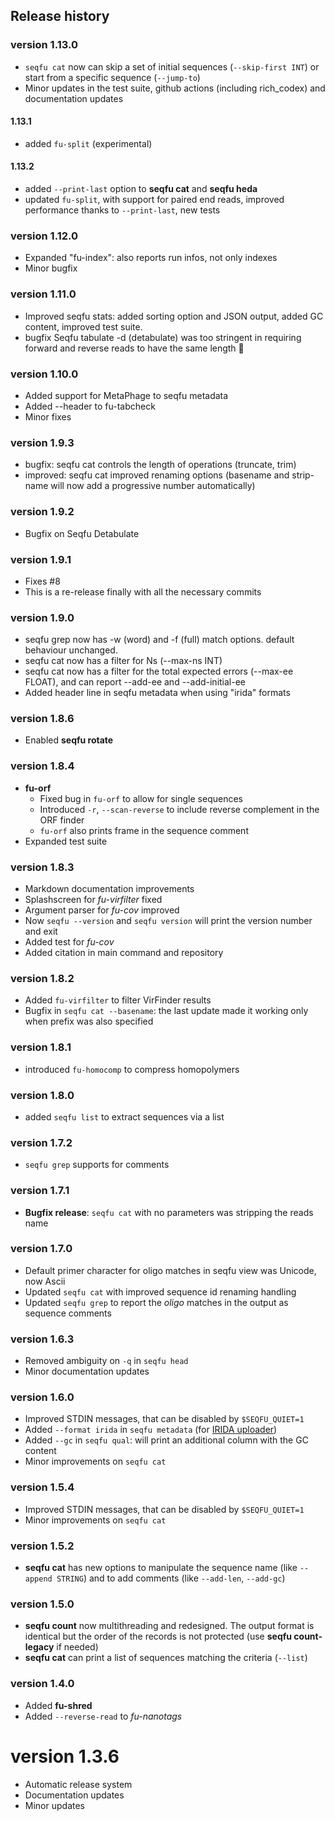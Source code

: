 ## Release history

### version 1.13.0

* `seqfu cat` now can skip a set of initial sequences (`--skip-first INT`) or start from a specific sequence (`--jump-to`)
* Minor updates in the test suite, github actions (including rich_codex) and documentation updates

#### 1.13.1

* added `fu-split` (experimental)

#### 1.13.2

* added `--print-last` option to **seqfu cat** and **seqfu heda**
* updated `fu-split`, with support for paired end reads, improved performance thanks to `--print-last`, new tests
  
### version 1.12.0

* Expanded "fu-index": also reports run infos, not only indexes
* Minor bugfix

### version 1.11.0

* Improved seqfu stats: added sorting option and JSON output, added GC content, improved test suite.
* bugfix Seqfu tabulate -d (detabulate) was too stringent in requiring forward and reverse reads to have the same length 🤦

### version 1.10.0
* Added support for MetaPhage to seqfu metadata
* Added --header to fu-tabcheck
* Minor fixes

### version 1.9.3

* bugfix: seqfu cat controls the length of operations (truncate, trim)
* improved: seqfu cat improved renaming options (basename and strip-name will now add a progressive number automatically)

### version 1.9.2

* Bugfix on Seqfu Detabulate

### version 1.9.1

* Fixes #8
* This is a re-release finally with all the necessary commits

### version 1.9.0

* seqfu grep now has -w (word) and -f (full) match options. default behaviour unchanged.
* seqfu cat now has a filter for Ns (--max-ns INT)
* seqfu cat now has a filter for the total expected errors (--max-ee FLOAT), and can report --add-ee and --add-initial-ee
* Added header line in seqfu metadata when using "irida" formats


### version 1.8.6

* Enabled **seqfu rotate**


### version 1.8.4

* **fu-orf**
  * Fixed bug in `fu-orf` to allow for single sequences
  * Introduced `-r`, `--scan-reverse` to include reverse complement in the ORF finder
  * `fu-orf` also prints frame in the sequence comment
* Expanded test suite


### version 1.8.3

* Markdown documentation improvements
* Splashscreen for *fu-virfilter* fixed
* Argument parser for _fu-cov_ improved
* Now `seqfu --version` and `seqfu version` will print the version number and exit
* Added test for _fu-cov_
* Added citation in main command and repository


### version 1.8.2

* Added `fu-virfilter` to filter VirFinder results
* Bugfix in `seqfu cat --basename`: the last update made it working only when prefix was also specified


### version 1.8.1

* introduced `fu-homocomp` to compress homopolymers


### version 1.8.0

* added `seqfu list` to extract sequences via a list


### version 1.7.2

* `seqfu grep` supports for comments


### version 1.7.1

* **Bugfix release**: `seqfu cat` with no parameters was stripping the reads name


### version 1.7.0

* Default primer character for oligo matches in seqfu view was Unicode, now Ascii
* Updated `seqfu cat` with improved sequence id renaming handling
* Updated `seqfu grep` to report the _oligo_ matches in the output as sequence comments


### version 1.6.3

* Removed ambiguity on `-q` in `seqfu head`
* Minor documentation updates

### version 1.6.0

* Improved STDIN messages, that can be disabled by `$SEQFU_QUIET=1`
* Added `--format irida` in `seqfu metadata` (for [IRIDA uploader](https://github.com/phac-nml/irida-uploader))
* Added `--gc` in `seqfu qual`: will print an additional column with the GC content
* Minor improvements on `seqfu cat`


### version 1.5.4

* Improved STDIN messages, that can be disabled by `$SEQFU_QUIET=1`
* Minor improvements on `seqfu cat`

### version 1.5.2

* **seqfu cat** has new options to manipulate the sequence name (like `--append STRING`) and to add comments (like  `--add-len`, `--add-gc`)

### version 1.5.0

* **seqfu count** now multithreading and redesigned. The output format is identical but  the order of the records is not protected (use **seqfu count-legacy** if needed)
* **seqfu cat** can print a list of sequences matching the criteria (`--list`)

### version 1.4.0

* Added **fu-shred**
* Added  `--reverse-read` to *fu-nanotags*

# version 1.3.6

* Automatic release system
* Documentation updates
* Minor updates
